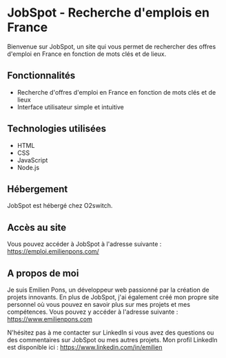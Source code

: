 # JobSpot - Recherche d'emplois en France

Bienvenue sur JobSpot, un site qui vous permet de rechercher des offres d'emploi en France en fonction de mots clés et de lieux. 

## Fonctionnalités

- Recherche d'offres d'emploi en France en fonction de mots clés et de lieux
- Interface utilisateur simple et intuitive

## Technologies utilisées

- HTML
- CSS
- JavaScript
- Node.js

## Hébergement

JobSpot est hébergé chez O2switch.

## Accès au site

Vous pouvez accéder à JobSpot à l'adresse suivante : https://emploi.emilienpons.com/

## A propos de moi

Je suis Emilien Pons, un développeur web passionné par la création de projets innovants. En plus de JobSpot, j'ai également créé mon propre site personnel où vous pouvez en savoir plus sur mes projets et mes compétences. Vous pouvez y accéder à l'adresse suivante : https://www.emilienpons.com

N'hésitez pas à me contacter sur LinkedIn si vous avez des questions ou des commentaires sur JobSpot ou mes autres projets. Mon profil LinkedIn est disponible ici : https://www.linkedin.com/in/emilien
